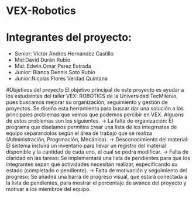 # VEX-Robotics
# Integrantes del proyecto:
- Senior: Victor Andres Hernandez Castillo 
- Mid:David Durán Rubio 
- Mid: Edwin Omar Perez Estrada
- Junior: Blanca Dennis Soto Rubio 
- Junior:Nicolas Flores Verdad Quintana
  
#Objetivos del proyecto
El objetivo principal de este proyecto es ayudar a los estudaintes del taller VEX: ROBOTICS de la Universidad TecMilenio, pues buscamos mejorar su organización, seguimiento y gestión de proyectos.
Se diseña esta herramienta para buscar dar una solución a los principales problemas que vemos que podemos percibir en VEX. Alguons de estos problemas son los siguientes.
→ La falta de organización:
El programa que diselamos permitira crear una lista de los integrnates de equipo separandolos según el área de trabajo que se realiza (Administración, Progrmación, Mecánica).
→ Desconocimiento del material:
El sistema incluirá un inventario para llevar un registro del material disponible y la cantidad de cada uno, el cual se podrá modificar.
→ Falta de claridad en las tareas:
Se implementará una lista de pendientes para que los integrantes sepan qué actividades necesitan realizar, especificando su estado (completado o pendiente).
→ Falta de motivación y seguimiento del progreso:
Se añadirá una barra de progreso visual, que estará conectada a la lista de pendientes, para mostrar el porcentaje de avance del proyecto y motivar a los miembros del equipo.
